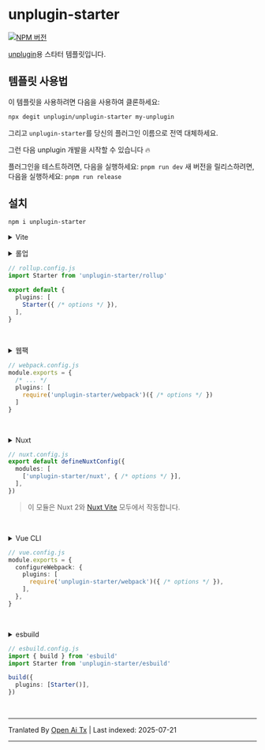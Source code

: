 ﻿
# unplugin-starter

[![NPM 버전](https://img.shields.io/npm/v/unplugin-starter?color=a1b858&label=)](https://www.npmjs.com/package/unplugin-starter)

[unplugin](https://github.com/unjs/unplugin)용 스타터 템플릿입니다.

## 템플릿 사용법

이 템플릿을 사용하려면 다음을 사용하여 클론하세요:


```bash
npx degit unplugin/unplugin-starter my-unplugin
```


그리고 `unplugin-starter`를 당신의 플러그인 이름으로 전역 대체하세요.

그런 다음 unplugin 개발을 시작할 수 있습니다 🔥

플러그인을 테스트하려면, 다음을 실행하세요: `pnpm run dev`
새 버전을 릴리스하려면, 다음을 실행하세요: `pnpm run release`

## 설치


```bash
npm i unplugin-starter
```


<details>
<summary>Vite</summary><br>


```ts
// vite.config.ts
import Starter from 'unplugin-starter/vite'

export default defineConfig({
  plugins: [
    Starter({ /* options */ }),
  ],
})
```
예시: [`playground/`](./playground/)

<br></details>

<details>
<summary>롤업</summary><br>
</details>

```ts
// rollup.config.js
import Starter from 'unplugin-starter/rollup'

export default {
  plugins: [
    Starter({ /* options */ }),
  ],
}
```
<br></details>

<details>
<summary>웹팩</summary><br>
</details>

```ts
// webpack.config.js
module.exports = {
  /* ... */
  plugins: [
    require('unplugin-starter/webpack')({ /* options */ })
  ]
}
```
<br></details>

<details>
<summary>Nuxt</summary><br>
</details>

```ts
// nuxt.config.js
export default defineNuxtConfig({
  modules: [
    ['unplugin-starter/nuxt', { /* options */ }],
  ],
})
```
> 이 모듈은 Nuxt 2와 [Nuxt Vite](https://github.com/nuxt/vite) 모두에서 작동합니다.

<br></details>

<details>
<summary>Vue CLI</summary><br>
</details>

```ts
// vue.config.js
module.exports = {
  configureWebpack: {
    plugins: [
      require('unplugin-starter/webpack')({ /* options */ }),
    ],
  },
}
```
<br></details>

<details>
<summary>esbuild</summary><br>
</details>

```ts
// esbuild.config.js
import { build } from 'esbuild'
import Starter from 'unplugin-starter/esbuild'

build({
  plugins: [Starter()],
})
```
<br></details>



---

Tranlated By [Open Ai Tx](https://github.com/OpenAiTx/OpenAiTx) | Last indexed: 2025-07-21

---